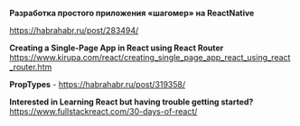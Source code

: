 **Разработка простого приложения «шагомер» на ReactNative**

https://habrahabr.ru/post/283494/

**Creating a Single-Page App in React using React Router**
https://www.kirupa.com/react/creating_single_page_app_react_using_react_router.htm

**PropTypes** - https://habrahabr.ru/post/319358/

**Interested in Learning React but having trouble getting started?**
https://www.fullstackreact.com/30-days-of-react/
